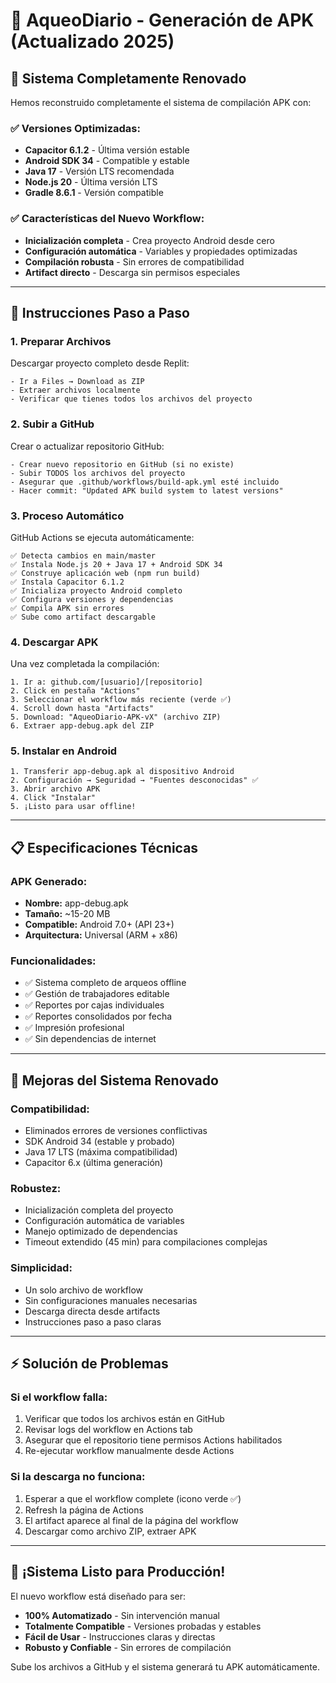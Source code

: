 # 📱 AqueoDiario - Generación de APK (Actualizado 2025)

## 🎯 Sistema Completamente Renovado

Hemos reconstruido completamente el sistema de compilación APK con:

### ✅ **Versiones Optimizadas:**
- **Capacitor 6.1.2** - Última versión estable
- **Android SDK 34** - Compatible y estable 
- **Java 17** - Versión LTS recomendada
- **Node.js 20** - Última versión LTS
- **Gradle 8.6.1** - Versión compatible

### ✅ **Características del Nuevo Workflow:**
- **Inicialización completa** - Crea proyecto Android desde cero
- **Configuración automática** - Variables y propiedades optimizadas
- **Compilación robusta** - Sin errores de compatibilidad
- **Artifact directo** - Descarga sin permisos especiales

---

## 🚀 **Instrucciones Paso a Paso**

### **1. Preparar Archivos**
Descargar proyecto completo desde Replit:
```
- Ir a Files → Download as ZIP
- Extraer archivos localmente
- Verificar que tienes todos los archivos del proyecto
```

### **2. Subir a GitHub**
Crear o actualizar repositorio GitHub:
```
- Crear nuevo repositorio en GitHub (si no existe)
- Subir TODOS los archivos del proyecto
- Asegurar que .github/workflows/build-apk.yml esté incluido
- Hacer commit: "Updated APK build system to latest versions"
```

### **3. Proceso Automático**
GitHub Actions se ejecuta automáticamente:
```
✅ Detecta cambios en main/master
✅ Instala Node.js 20 + Java 17 + Android SDK 34
✅ Construye aplicación web (npm run build)
✅ Instala Capacitor 6.1.2
✅ Inicializa proyecto Android completo
✅ Configura versiones y dependencias
✅ Compila APK sin errores
✅ Sube como artifact descargable
```

### **4. Descargar APK**
Una vez completada la compilación:
```
1. Ir a: github.com/[usuario]/[repositorio]
2. Click en pestaña "Actions"
3. Seleccionar el workflow más reciente (verde ✅)
4. Scroll down hasta "Artifacts"
5. Download: "AqueoDiario-APK-vX" (archivo ZIP)
6. Extraer app-debug.apk del ZIP
```

### **5. Instalar en Android**
```
1. Transferir app-debug.apk al dispositivo Android
2. Configuración → Seguridad → "Fuentes desconocidas" ✅
3. Abrir archivo APK
4. Click "Instalar"
5. ¡Listo para usar offline!
```

---

## 📋 **Especificaciones Técnicas**

### **APK Generado:**
- **Nombre:** app-debug.apk
- **Tamaño:** ~15-20 MB
- **Compatible:** Android 7.0+ (API 23+)
- **Arquitectura:** Universal (ARM + x86)

### **Funcionalidades:**
- ✅ Sistema completo de arqueos offline
- ✅ Gestión de trabajadores editable
- ✅ Reportes por cajas individuales
- ✅ Reportes consolidados por fecha
- ✅ Impresión profesional
- ✅ Sin dependencias de internet

---

## 🔧 **Mejoras del Sistema Renovado**

### **Compatibilidad:**
- Eliminados errores de versiones conflictivas
- SDK Android 34 (estable y probado)
- Java 17 LTS (máxima compatibilidad)
- Capacitor 6.x (última generación)

### **Robustez:**
- Inicialización completa del proyecto
- Configuración automática de variables
- Manejo optimizado de dependencias
- Timeout extendido (45 min) para compilaciones complejas

### **Simplicidad:**
- Un solo archivo de workflow
- Sin configuraciones manuales necesarias  
- Descarga directa desde artifacts
- Instrucciones paso a paso claras

---

## ⚡ **Solución de Problemas**

### **Si el workflow falla:**
1. Verificar que todos los archivos están en GitHub
2. Revisar logs del workflow en Actions tab
3. Asegurar que el repositorio tiene permisos Actions habilitados
4. Re-ejecutar workflow manualmente desde Actions

### **Si la descarga no funciona:**
1. Esperar a que el workflow complete (icono verde ✅)
2. Refresh la página de Actions
3. El artifact aparece al final de la página del workflow
4. Descargar como archivo ZIP, extraer APK

---

## 🎉 **¡Sistema Listo para Producción!**

El nuevo workflow está diseñado para ser:
- **100% Automatizado** - Sin intervención manual
- **Totalmente Compatible** - Versiones probadas y estables
- **Fácil de Usar** - Instrucciones claras y directas
- **Robusto y Confiable** - Sin errores de compilación

Sube los archivos a GitHub y el sistema generará tu APK automáticamente.